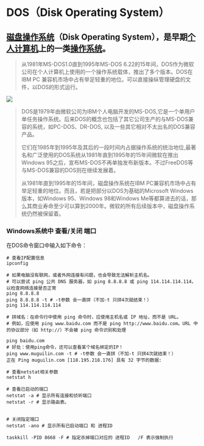 # DOS（Disk Operating System）



## [磁盘操作系统](https://baike.baidu.com/item/磁盘操作系统/3793138?fromModule=lemma_inlink)（Disk Operating System），是早期[个人计算机](https://baike.baidu.com/item/个人计算机/3731770?fromModule=lemma_inlink)上的一类[操作系统](https://baike.baidu.com/item/操作系统/192?fromModule=lemma_inlink)。

> 从1981年MS-DOS1.0直到1995年MS-DOS 6.22的15年间，DOS作为微软公司在个人计算机上使用的一个操作系统载体，推出了多个版本。DOS在IBM PC 兼容机市场中占有举足轻重的地位。可以直接操纵管理硬盘的文件，以DOS的形式运行。

![](https://bkimg.cdn.bcebos.com/pic/a8014c086e061d9595b883b97bf40ad163d9cab1?x-bce-process=image/format,f_auto/watermark,image_d2F0ZXIvYmFpa2UyNzI,g_7,xp_5,yp_5,P_20/resize,m_lfit,limit_1,h_1080)

> DOS是1979年由微软公司为IBM个人电脑开发的MS-DOS,它是一个单用户单任务操作系统。后来DOS的概念也包括了其它公司生产的与MS-DOS兼容的系统，如PC-DOS、DR-DOS, 以及一些其它相对不太出名的DOS兼容产品。
>
> 它们在1985年到1995年及其后的一段时间内占据操作系统的统治地位,最著名和广泛使用的DOS系统从1981年直到1995年的15年间微软在推出Windows 95之后，宣布MS-DOS不再单独发布新版本。不过FreeDOS等与MS-DOS兼容的DOS则在继续发展着。
>
> 从1981年直到1995年的15年间，磁盘操作系统在IBM PC兼容机市场中占有举足轻重的地位。而且，若是把部分以DOS为基础的Microsoft Windows版本，如Windows 95、Windows 98和Windows Me等都算进去的话，那么其商业寿命至少可以算到2000年。微软的所有后续版本中，磁盘操作系统仍然被保留着。



### Windows系统中 查看/关闭 端口

在DOS命令窗口中输入如下命令：

```shell
# 查看IP配置信息
ipconfig

# 如果电脑没有联网，或者外网连接有问题，也会导致无法解析主机名。
# 可以尝试 ping 公共 DNS 服务器，如 ping 8.8.8.8 或 ping 114.114.114.114，以检查网络连接是否正常‌
ping 8.8.8.8
ping 8.8.8.8 -t # -t参数 会一直拼（不加-t 只拼4次就结束！）
ping 114.114.114.114

# 拼域名：在命令行中使用 ping 命令时，应使用主机名或 IP 地址，而不是 URL。
# 例如，应使用 ping www.baidu.com 而不是 ping http://www.baidu.com。URL 中的协议部分（如 http://）不会被 ping 命令识别和处理‌

ping baidu.com
# 好处：使用ping命令，还可以查看某个域名绑定的IP！
ping www.muguilin.com -t # -t参数 会一直拼（不加-t 只拼4次就结束！）
正在 Ping muguilin.com [118.195.218.176] 具有 32 字节的数据:

# 查看netstat相关参数
netstat h

# 查看已启动的端口
netstat -a # 显示所有连接和侦听端口
netstat -r # 显示路由表。


# 关闭指定端口
netstat -ano # 显示所有已启动端口 和 进程ID

taskkill -PID 8668 -F # 指定杀掉端口对应的 进程ID   /F 表示强制执行

```

